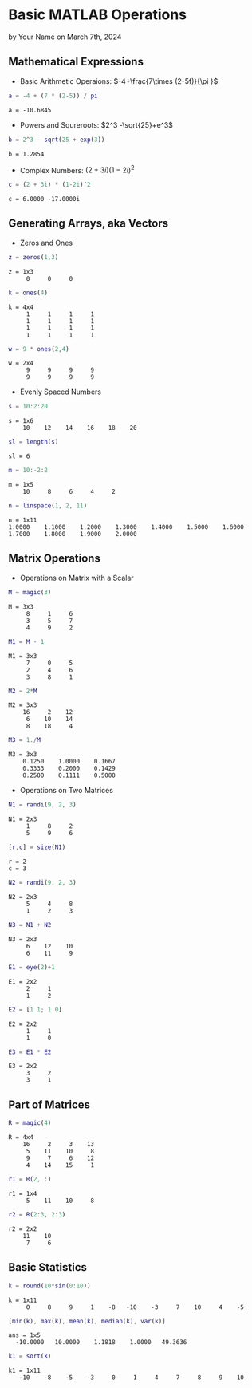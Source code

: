 
# Basic MATLAB Operations

by Your Name on March 7th, 2024

## Mathematical Expressions
-  Basic Arithmetic Operaions: $-4+\frac{7\times (2-5f)}{\pi }$ 
```matlab
a = -4 + (7 * (2-5)) / pi 
```

```matlabTextOutput
a = -10.6845
```

-  Powers and Squreroots: $2^3 -\sqrt{25}+e^3$ 
```matlab
b = 2^3 - sqrt(25 + exp(3))
```

```matlabTextOutput
b = 1.2854
```

-  Complex Numbers: $(2+3i)(1-2i)^2$ 
```matlab
c = (2 + 3i) * (1-2i)^2
```

```matlabTextOutput
c = 6.0000 -17.0000i
```
## Generating Arrays, aka Vectors
-  Zeros and Ones 
```matlab
z = zeros(1,3)
```

```matlabTextOutput
z = 1x3
     0     0     0

```

```matlab
k = ones(4)
```

```matlabTextOutput
k = 4x4
     1     1     1     1
     1     1     1     1
     1     1     1     1
     1     1     1     1

```

```matlab
w = 9 * ones(2,4)
```

```matlabTextOutput
w = 2x4
     9     9     9     9
     9     9     9     9

```

-  Evenly Spaced Numbers 
```matlab
s = 10:2:20
```

```matlabTextOutput
s = 1x6
    10    12    14    16    18    20

```

```matlab
sl = length(s)
```

```matlabTextOutput
sl = 6
```

```matlab
m = 10:-2:2
```

```matlabTextOutput
m = 1x5
    10     8     6     4     2

```

```matlab
n = linspace(1, 2, 11)
```

```matlabTextOutput
n = 1x11
1.0000    1.1000    1.2000    1.3000    1.4000    1.5000    1.6000    1.7000    1.8000    1.9000    2.0000

```
## Matrix Operations
-  Operations on Matrix with a Scalar 
```matlab
M = magic(3)
```

```matlabTextOutput
M = 3x3
     8     1     6
     3     5     7
     4     9     2

```

```matlab
M1 = M - 1
```

```matlabTextOutput
M1 = 3x3
     7     0     5
     2     4     6
     3     8     1

```

```matlab
M2 = 2*M
```

```matlabTextOutput
M2 = 3x3
    16     2    12
     6    10    14
     8    18     4

```

```matlab
M3 = 1./M
```

```matlabTextOutput
M3 = 3x3
    0.1250    1.0000    0.1667
    0.3333    0.2000    0.1429
    0.2500    0.1111    0.5000

```

-  Operations on Two Matrices 
```matlab
N1 = randi(9, 2, 3)
```

```matlabTextOutput
N1 = 2x3
     1     8     2
     5     9     6

```

```matlab
[r,c] = size(N1)
```

```matlabTextOutput
r = 2
c = 3
```

```matlab
N2 = randi(9, 2, 3)
```

```matlabTextOutput
N2 = 2x3
     5     4     8
     1     2     3

```

```matlab
N3 = N1 + N2
```

```matlabTextOutput
N3 = 2x3
     6    12    10
     6    11     9

```

```matlab
E1 = eye(2)+1
```

```matlabTextOutput
E1 = 2x2
     2     1
     1     2

```

```matlab
E2 = [1 1; 1 0]
```

```matlabTextOutput
E2 = 2x2
     1     1
     1     0

```

```matlab
E3 = E1 * E2
```

```matlabTextOutput
E3 = 2x2
     3     2
     3     1

```
## Part of Matrices
```matlab
R = magic(4)
```

```matlabTextOutput
R = 4x4
    16     2     3    13
     5    11    10     8
     9     7     6    12
     4    14    15     1

```

```matlab
r1 = R(2, :)
```

```matlabTextOutput
r1 = 1x4
     5    11    10     8

```

```matlab
r2 = R(2:3, 2:3)
```

```matlabTextOutput
r2 = 2x2
    11    10
     7     6

```
## Basic Statistics
```matlab
k = round(10*sin(0:10))
```

```matlabTextOutput
k = 1x11
     0     8     9     1    -8   -10    -3     7    10     4    -5

```

```matlab
[min(k), max(k), mean(k), median(k), var(k)]
```

```matlabTextOutput
ans = 1x5
  -10.0000   10.0000    1.1818    1.0000   49.3636

```

```matlab
k1 = sort(k)
```

```matlabTextOutput
k1 = 1x11
   -10    -8    -5    -3     0     1     4     7     8     9    10

```
